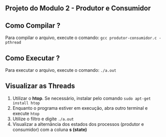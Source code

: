 
## Projeto do Modulo 2 - Produtor e Consumidor

## Como Compilar ?
Para compilar o arquivo, execute o comando: `gcc produtor-consumidor.c -pthread`
## Como Executar ?
Para executar o arquivo, execute o comando: `./a.out`
## Visualizar as Threads
 1. Utilizar o **htop**. Se necessário, instalar pelo comando ` sudo apt-get install htop `
 2. Enquanto o programa estiver em execução, abra outro terminal e execute `htop`
 3. Utilize o filtro e digite `./a.out`
 4. Visualizar a alternância dos estados dos processos (produtor e consumidor) com a coluna **s (state)** 



